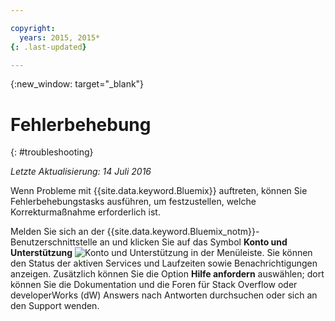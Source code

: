 ```yaml
---

copyright:
  years: 2015, 2015*
{: .last-updated}

---
```



{:new_window: target="_blank"}



# Fehlerbehebung
{: #troubleshooting}

*Letzte Aktualisierung: 14 Juli 2016*

Wenn Probleme mit {{site.data.keyword.Bluemix}} auftreten, können Sie Fehlerbehebungstasks ausführen, um festzustellen, welche Korrekturmaßnahme erforderlich ist.

Melden Sie sich an der {{site.data.keyword.Bluemix_notm}}-Benutzerschnittstelle an und klicken Sie auf das Symbol **Konto und Unterstützung** ![Konto und Unterstützung](images/account_support.svg) in der Menüleiste. Sie können den Status der aktiven Services und Laufzeiten sowie Benachrichtigungen anzeigen. Zusätzlich können Sie die Option **Hilfe anfordern** auswählen; dort können Sie die Dokumentation und die Foren für Stack Overflow oder developerWorks (dW) Answers nach Antworten durchsuchen oder sich an den Support wenden.
